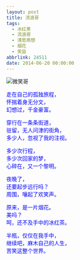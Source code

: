 ```yaml
---
layout: post
title: 流浪哥
tags:
  - 冰红茶
  - 流浪哥
  - 清思燕想
  - 烟花
  - 笑容
abbrlink: 24511
date: 2014-06-20 00:00:00
---
```


<!-- build time:Sat Jun 23 2018 12:05:16 GMT+0800 (中国标准时间) -->

![微笑哥](http://ww1.sinaimg.cn/bmiddle/a716fd45jw1ehjc21u67sj20ci07w0t2.jpg "郑州，一个流浪汉从地上捡了半瓶冰红茶，喝了一口，凝视着天空，烟花绽放，他笑了......")

<span style="color:#00f">走在自己的孤独旅程，</span>  
<span style="color:#00f">怀揣着身无分文，</span>  
<span style="color:#00f">幻想过，千金豪富。</span>

<span style="color:#00f">穿行在一条条街道，</span>  
<span style="color:#00f">驻留，无人问津的街角，</span>  
<span style="color:#00f">多少人，忽视了我的注视。</span>

<span style="color:#00f">多少次行程，</span>  
<span style="color:#00f">多少次回家的梦，</span>  
<span style="color:#00f">心碎在，又一个黎明。</span>

<span style="color:#00f">夜晚了，</span>  
<span style="color:#00f">还要起步远行吗？</span>  
<span style="color:#00f">周围，嚷起了欢笑声。</span>

<span style="color:#00f">原来，是一片烟花。</span>  
<span style="color:#00f">美吗？</span>  
<span style="color:#00f">呵，还不及手中的冰红茶。</span>

<span style="color:#00f">半瓶，仅仅在我手中，</span>  
<span style="color:#00f">继续吧，麻木自己的人生，</span>  
<span style="color:#00f">苦笑这整个世界。</span>
<!-- rebuild by neat -->